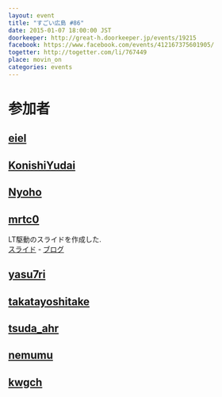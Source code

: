 ```yaml
---
layout: event
title: "すごい広島 #86"
date: 2015-01-07 18:00:00 JST
doorkeeper: http://great-h.doorkeeper.jp/events/19215
facebook: https://www.facebook.com/events/412167375601905/
togetter: http://togetter.com/li/767449
place: movin_on
categories: events
---
```


# 参加者


## [eiel](https://github.com/eiel)


## [KonishiYudai](http://twitter.com/KonishiYudai)


## [Nyoho](https://github.com/Nyoho)


## [mrtc0](http://twitter.com/mrtc0)

LT駆動のスライドを作成した.  
[スライド](http://www.slideshare.net/mrtc0/lt10) - [ブログ](http://mrt-k.github.io/lt/2015/01/10/LT%E9%A7%86%E5%8B%95%E9%96%8B%E7%99%BA10%E3%81%A7%E3%82%A2%E3%83%B3%E3%83%81%E3%83%87%E3%83%90%E3%83%83%E3%82%B0%E3%81%AB%E5%AF%BE%E3%81%99%E3%82%8B%E6%89%8B%E6%B3%95%E3%81%AB%E3%81%A4%E3%81%84%E3%81%A6LT%E3%81%97%E3%81%A6%E3%81%8D%E3%81%9F/)  


## [yasu7ri](https://github.com/yasu7ri)


## [takatayoshitake](http://twitter.com/takatayoshitake)


## [tsuda_ahr](http://twitter.com/tsuda_ahr)


## [nemumu](https://github.com/nemumu)


## [kwgch](https://github.com/kwgch)
